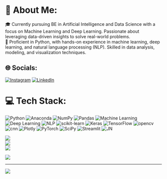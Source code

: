 # 💫 About Me:
🎓 Currently pursuing BE in Artificial Intelligence and Data Science with a focus on Machine Learning and Deep Learning. Passionate about leveraging data-driven insights to solve real-world problems.<br>
💼 Proficient in Python, with hands-on experience in machine learning, deep learning, and natural language processing (NLP). Skilled in data analysis, modeling, and visualization techniques.


## 🌐 Socials:
[![Instagram](https://img.shields.io/badge/Instagram-%23E4405F.svg?logo=Instagram&logoColor=white)](https://www.instagram.com/_shubham_jadhav_17/)
[![LinkedIn](https://img.shields.io/badge/LinkedIn-%230077B5.svg?logo=linkedin&logoColor=white)](https://www.linkedin.com/in/shubhamjadhav17/) 

# 💻 Tech Stack:
![Python](https://img.shields.io/badge/python-3670A0?style=for-the-badge&logo=python&logoColor=ffdd54) ![Anaconda](https://img.shields.io/badge/Anaconda-%2344A833.svg?style=for-the-badge&logo=anaconda&logoColor=white) ![NumPy](https://img.shields.io/badge/numpy-%23013243.svg?style=for-the-badge&logo=numpy&logoColor=white) ![Pandas](https://img.shields.io/badge/pandas-%23150458.svg?style=for-the-badge&logo=pandas&logoColor=white) ![Machine Learning](https://img.shields.io/badge/Machine%20Learning-blue?style=for-the-badge) ![Deep Learning](https://img.shields.io/badge/Deep%20Learning-red?style=for-the-badge) ![NLP](https://img.shields.io/badge/Natural%20Language%20Processing-yellow?style=for-the-badge) ![scikit-learn](https://img.shields.io/badge/scikit--learn-%23F7931E.svg?style=for-the-badge&logo=scikit-learn&logoColor=white)  ![Keras](https://img.shields.io/badge/Keras-%23D00000.svg?style=for-the-badge&logo=Keras&logoColor=white) ![TensorFlow](https://img.shields.io/badge/TensorFlow-%23FF6F00.svg?style=for-the-badge&logo=TensorFlow&logoColor=white) ![opencv](https://img.shields.io/badge/Open--CV-black?style=for-the-badge&logo=opencv) ![cnn](https://img.shields.io/badge/CNN-grey?style=for-the-badge&logo=cnn) ![Plotly](https://img.shields.io/badge/Plotly-%233F4F75.svg?style=for-the-badge&logo=plotly&logoColor=white) ![PyTorch](https://img.shields.io/badge/PyTorch-%23EE4C2C.svg?style=for-the-badge&logo=PyTorch&logoColor=white)  ![SciPy](https://img.shields.io/badge/SciPy-%230C55A5.svg?style=for-the-badge&logo=scipy&logoColor=%white) ![Streamlit](https://img.shields.io/badge/Streamlit-golden?style=for-the-badge&logo=streamlit) ![JN](https://img.shields.io/badge/Jupyter%20Notebook-%20purple?style=for-the-badge&logo=jupyter)





![](https://github-readme-stats.vercel.app/api?username=Shubh-17-am&theme=bear&hide_border=false&include_all_commits=true)<br/>
![](https://github-readme-streak-stats.herokuapp.com/?user=Shubh-17-am&theme=bear&hide_border=false)<br/>
![](https://github-readme-stats.vercel.app/api/top-langs/?username=Shubh-17-am&theme=bear&hide_border=false&include_all_commits=true&count_private=true&layout=compact)


![](https://quotes-github-readme.vercel.app/api?type=horizontal&theme=radical)


---
[![](https://visitcount.itsvg.in/api?id=Shubh-17-am&label=Profile%20Views&color=0&icon=0&pretty=true)](https://visitcount.itsvg.in)

